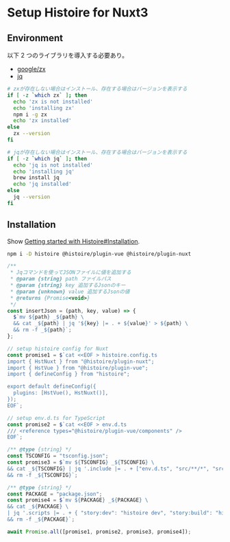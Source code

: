 # Setup Histoire for Nuxt3

## Environment

以下 2 つのライブラリを導入する必要あり。

- [google/zx](https://github.com/google/zx)
- [jq](https://github.com/jqlang/jq)

```sh
# zxが存在しない場合はインストール、存在する場合はバージョンを表示する
if [ -z `which zx` ]; then
  echo 'zx is not installed'
  echo 'installing zx'
  npm i -g zx
  echo 'zx installed'
else
  zx --version
fi

# jqが存在しない場合はインストール、存在する場合はバージョンを表示する
if [ -z `which jq` ]; then
  echo 'jq is not installed'
  echo 'installing jq'
  brew install jq
  echo 'jq installed'
else
  jq --version
fi
```

## Installation

Show [Getting started with Histoire#Installation](https://histoire.dev/guide/vue3/getting-started.html#installation).

```sh
npm i -D histoire @histoire/plugin-vue @histoire/plugin-nuxt
```

```js
/**
 * Jqコマンドを使ってJSONファイルに値を追加する
 * @param {string} path ファイルパス
 * @param {string} key 追加するJsonのキー
 * @param {unknown} value 追加するJsonの値
 * @returns {Promise<void>}
 */
const insertJson = (path, key, value) => {
  $`mv ${path} _${path} \
  && cat _${path} | jq '${key} |= . + ${value}' > ${path} \
  && rm -f _${path}`;
};

// setup histoire config for Nuxt
const promise1 = $`cat <<EOF > histoire.config.ts
import { HstNuxt } from "@histoire/plugin-nuxt";
import { HstVue } from "@histoire/plugin-vue";
import { defineConfig } from "histoire";

export default defineConfig({
  plugins: [HstVue(), HstNuxt()],
});
EOF`;

// setup env.d.ts for TypeScript
const promise2 = $`cat <<EOF > env.d.ts
/// <reference types="@histoire/plugin-vue/components" />
EOF`;

/** @type {string} */
const TSCONFIG = "tsconfig.json";
const promise3 = $`mv ${TSCONFIG} _${TSCONFIG} \
&& cat _${TSCONFIG} | jq '.include |= . + ["env.d.ts", "src/**/*", "src/**/*.vue"]' > ${TSCONFIG} \
&& rm -f _${TSCONFIG}`;

/** @type {string} */
const PACKAGE = "package.json";
const promise4 = $`mv ${PACKAGE} _${PACKAGE} \
&& cat _${PACKAGE} \
| jq '.scripts |= . + { "story:dev": "histoire dev", "story:build": "histoire build", "story:prev": "histoire preview" }' > ${PACKAGE} \
&& rm -f _${PACKAGE}`;

await Promise.all([promise1, promise2, promise3, promise4]);
```
